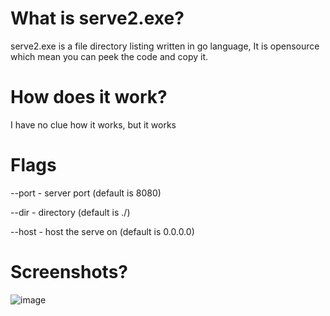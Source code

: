 # What is serve2.exe?
serve2.exe is a file directory listing written in go language, It is opensource which mean you can peek the code and copy it.

# How does it work?
I have no clue how it works, but it works

# Flags

--port - server port (default is 8080)

--dir - directory (default is ./)

--host - host the serve on (default is 0.0.0.0)

# Screenshots?

![image](https://static.notmycode.dev/screenshot/serve2_screenshot.png)
